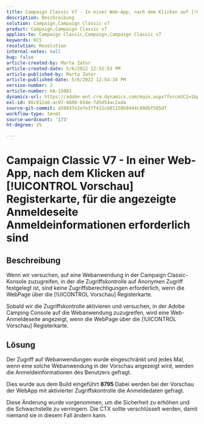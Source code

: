 ```yaml
---
title: Campaign Classic V7 - In einer Web-App, nach dem Klicken auf [!UICONTROL Vorschau] Registerkarte, für die angezeigte Anmeldeseite Anmeldeinformationen erforderlich sind
description: Beschreibung
solution: Campaign,Campaign Classic v7
product: Campaign,Campaign Classic v7
applies-to: Campaign Classic,Campaign,Campaign Classic v7
keywords: KCS
resolution: Resolution
internal-notes: null
bug: false
article-created-by: Marta Zator
article-created-date: 5/6/2022 12:52:53 PM
article-published-by: Marta Zator
article-published-date: 5/6/2022 12:54:34 PM
version-number: 2
article-number: KA-15081
dynamics-url: https://adobe-ent.crm.dynamics.com/main.aspx?forceUCI=1&pagetype=entityrecord&etn=knowledgearticle&id=aab90d70-3bcd-ec11-a7b5-6045bd00dbbc
exl-id: 86c812a6-ac97-4600-b54e-7d5d54ac2ada
source-git-commit: a59847e2e7e37f432cb01150b9444cd9dbf585df
workflow-type: tm+mt
source-wordcount: '173'
ht-degree: 2%

---
```


# Campaign Classic V7 - In einer Web-App, nach dem Klicken auf [!UICONTROL Vorschau] Registerkarte, für die angezeigte Anmeldeseite Anmeldeinformationen erforderlich sind

## Beschreibung


Wenn wir versuchen, auf eine Webanwendung in der Campaign Classic-Konsole zuzugreifen, in der die Zugriffskontrolle auf Anonymen Zugriff festgelegt ist, sind keine Zugriffsberechtigungen erforderlich, wenn die WebPage über die [!UICONTROL Vorschau] Registerkarte.

Sobald wir die Zugriffskontrolle aktivieren und versuchen, in der Adobe Camping Console auf die Webanwendung zuzugreifen, wird eine Web-Anmeldeseite angezeigt, wenn die WebPage über die [!UICONTROL Vorschau] Registerkarte.


## Lösung


Der Zugriff auf Webanwendungen wurde eingeschränkt und jedes Mal, wenn eine solche Webanwendung in der Vorschau angezeigt wird, werden die Anmeldeinformationen des Benutzers gefragt.

Dies wurde aus dem Build eingeführt <b>8795 </b>Dabei werden bei der Vorschau der WebApp mit aktivierter Zugriffskontrolle die Anmeldedaten gefragt.

Diese Änderung wurde vorgenommen, um die Sicherheit zu erhöhen und die Schwachstelle zu verringern. Die CTX sollte verschlüsselt werden, damit niemand sie in diesem Fall ändern kann.
